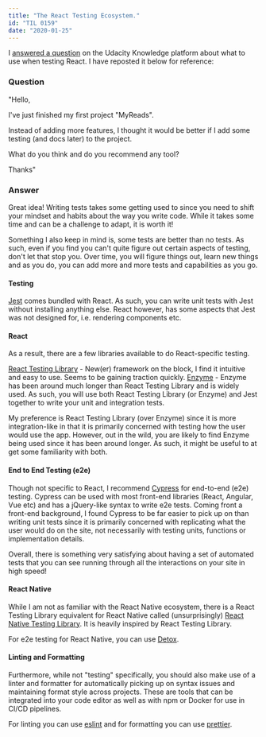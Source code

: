 ```yaml
---
title: "The React Testing Ecosystem."
id: "TIL 0159"
date: "2020-01-25"
---
```


I [answered a question](https://knowledge.udacity.com/questions/66372) on the Udacity Knowledge platform about what to use when testing React. I have reposted it below for reference: 

### Question

"Hello,

I've just finished my first project "MyReads".

Instead of adding more features, I thought it would be better if I add some testing (and docs later) to the project.

What do you think and do you recommend any tool?

Thanks"

### Answer

Great idea! Writing tests takes some getting used to since you need to shift your mindset and habits about the way you write code. While it takes some time and can be a challenge to adapt, it is worth it!

Something I also keep in mind is, some tests are better than no tests. As such, even if you find you can't quite figure out certain aspects of testing, don't let that stop you. Over time, you will figure things out, learn new things and as you do, you can add more and more tests and capabilities as you go.

#### Testing

[Jest](https://jestjs.io/) comes bundled with React. As such, you can write unit tests with Jest without installing anything else. React however, has some aspects that Jest was not designed for, i.e. rendering components etc.

#### React

As a result, there are a few libraries available to do React-specific testing.

[React Testing Library](https://testing-library.com/docs/react-testing-library/intro) - New(er) framework on the block, I find it intuitive and easy to use. Seems to be gaining traction quickly.
[Enzyme](https://www.npmjs.com/package/enzyme) - Enzyme has been around much longer than React Testing Library and is widely used.
As such, you will use both React Testing Library (or Enzyme) and Jest together to write your unit and integration tests.

My preference is React Testing Library (over Enzyme) since it is more integration-like in that it is primarily concerned with testing how the user would use the app. However, out in the wild, you are likely to find Enzyme being used since it has been around longer. As such, it might be useful to at get some familiarity with both.

#### End to End Testing (e2e)

Though not specific to React, I recommend [Cypress](https://www.cypress.io/) for end-to-end (e2e) testing. Cypress can be used with most front-end libraries (React, Angular, Vue etc) and has a jQuery-like syntax to write e2e tests. Coming front a front-end background, I found Cypress to be far easier to pick up on than writing unit tests since it is primarily concerned with replicating what the user would do on the site, not necessarily with testing units, functions or implementation details.

Overall, there is something very satisfying about having a set of automated tests that you can see running through all the interactions on your site in high speed!

#### React Native

While I am not as familiar with the React Native ecosystem, there is a React Testing Library equivalent for React Native called (unsurprisingly) [React Native Testing Library](https://github.com/callstack/react-native-testing-library). It is heavily inspired by React Testing Library.

For e2e testing for React Native, you can use [Detox](https://github.com/wix/Detox).

#### Linting and Formatting

Furthermore, while not "testing" specifically, you should also make use of a linter and formatter for automatically picking up on syntax issues and maintaining format style across projects. These are tools that can be integrated into your code editor as well as with npm or Docker for use in CI/CD pipelines.

For linting you can use [eslint](https://eslint.org/) and for formatting you can use [prettier](https://prettier.io/).
